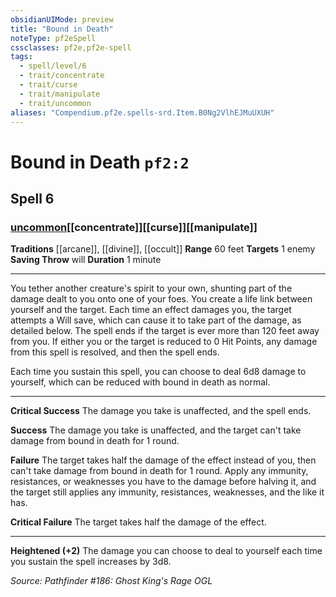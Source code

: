 ```yaml
---
obsidianUIMode: preview
title: "Bound in Death"
noteType: pf2eSpell
cssclasses: pf2e,pf2e-spell
tags:
  - spell/level/6
  - trait/concentrate
  - trait/curse
  - trait/manipulate
  - trait/uncommon
aliases: "Compendium.pf2e.spells-srd.Item.B0Ng2VlhEJMuUXUH" 
---
```

# Bound in Death  `pf2:2`  
## Spell 6
### [uncommon](uncommon "Uncommon Rarity Trait")[[concentrate]][[curse]][[manipulate]]
**Traditions** [[arcane]], [[divine]], [[occult]]
**Range** 60 feet
**Targets** 1 enemy
**Saving Throw**  will
**Duration** 1 minute
* * * 
You tether another creature's spirit to your own, shunting part of the damage dealt to you onto one of your foes. You create a life link between yourself and the target. Each time an effect damages you, the target attempts a Will save, which can cause it to take part of the damage, as detailed below. The spell ends if the target is ever more than 120 feet away from you. If either you or the target is reduced to 0 Hit Points, any damage from this spell is resolved, and then the spell ends.

Each time you sustain this spell, you can choose to deal 6d8 damage to yourself, which can be reduced with bound in death as normal.

* * *

**Critical Success** The damage you take is unaffected, and the spell ends.

**Success** The damage you take is unaffected, and the target can't take damage from bound in death for 1 round.

**Failure** The target takes half the damage of the effect instead of you, then can't take damage from bound in death for 1 round. Apply any immunity, resistances, or weaknesses you have to the damage before halving it, and the target still applies any immunity, resistances, weaknesses, and the like it has.

**Critical Failure** The target takes half the damage of the effect.

* * *

**Heightened (+2)** The damage you can choose to deal to yourself each time you sustain the spell increases by 3d8.

*Source: Pathfinder #186: Ghost King's Rage*
*OGL*